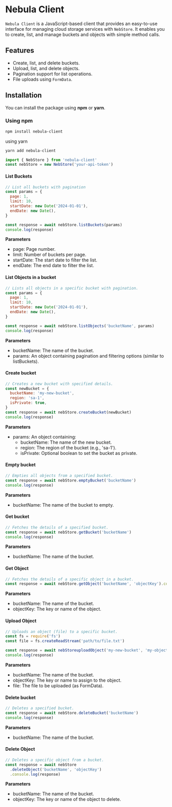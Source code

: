 # **Nebula Client**

`Nebula Client` is a JavaScript-based client that provides an easy-to-use interface for managing cloud storage services with `NebStore`. It enables you to create, list, and manage buckets and objects with simple method calls.

## **Features**

- Create, list, and delete buckets.
- Upload, list, and delete objects.
- Pagination support for list operations.
- File uploads using `FormData`.

## **Installation**

You can install the package using **npm** or **yarn**.

### **Using npm**

```bash
npm install nebula-client
```

using yarn

```bash
yarn add nebula-client
```

```js
import { NebStore } from 'nebula-client'
const nebStore = new NebStore('your-api-token')
```

#### List Buckets

```js
// List all buckets with pagination
const params = {
  page: 1,
  limit: 10,
  startDate: new Date('2024-01-01'),
  endDate: new Date(),
}

const response = await nebStore.listBuckets(params)
console.log(response)
```

**Parameters**

- page: Page number.
- limit: Number of buckets per page.
- startDate: The start date to filter the list.
- endDate: The end date to filter the list.

#### List Objects in a bucket

```js
// Lists all objects in a specific bucket with pagination.
const params = {
  page: 1,
  limit: 10,
  startDate: new Date('2024-01-01'),
  endDate: new Date(),
}

const response = await nebStore.listObjects('bucketName', params)
console.log(response)
```

**Parameters**

- bucketName: The name of the bucket.
- params: An object containing pagination and filtering options (similar to listBuckets).

#### Create bucket

```js
// Creates a new bucket with specified details.
const newBucket = {
  bucketName: 'my-new-bucket',
  region: 'sa-1',
  isPrivate: true,
}
const response = await nebStore.createBucket(newBucket)
console.log(response)
```

**Parameters**

- params: An object containing:
  - bucketName: The name of the new bucket.
  - region: The region of the bucket (e.g., 'sa-1').
  - isPrivate: Optional boolean to set the bucket as private.

#### Empty bucket

```js
// Empties all objects from a specified bucket.
const response = await nebStore.emptyBucket('bucketName')
console.log(response)
```

**Parameters**

- bucketName: The name of the bucket to empty.

#### Get bucket

```js
// Fetches the details of a specified bucket.
const response = await nebStore.getBucket('bucketName')
console.log(response)
```

**Parameters**

- bucketName: The name of the bucket.

#### Get Object

```js
// Fetches the details of a specific object in a bucket.
const response = await nebStore.getObject('bucketName', 'objectKey').console.log(response)
```

**Parameters**

- bucketName: The name of the bucket.
- objectKey: The key or name of the object.

#### Upload Object

```js
// Uploads an object (file) to a specific bucket.
const fs = require('fs')
const file = fs.createReadStream('path/to/file.txt')

const response = await nebStoreuploadObject('my-new-bucket', 'my-object-key', file)
console.log(response)
```

**Parameters**

- bucketName: The name of the bucket.
- objectKey: The key or name to assign to the object.
- file: The file to be uploaded (as FormData).

#### Delete bucket

```js
// Deletes a specified bucket.
const response = await nebStore.deleteBucket('bucketName')
console.log(response)
```

**Parameters**

- bucketName: The name of the bucket.

#### Delete Object

```js
// Deletes a specific object from a bucket.
const response = await nebStore
  .deleteObject('bucketName', 'objectKey')
  .console.log(response)
```

**Parameters**

- bucketName: The name of the bucket.
- objectKey: The key or name of the object to delete.

